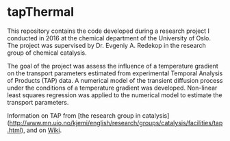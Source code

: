 # tapThermal

This repository contains the code developed during a research project I
conducted in 2016 at the chemical department of the University of Oslo. The
project was supervised by Dr. Evgeniy A. Redekop in the research group of
chemical catalysis.

The goal of the project was assess the influence of a temperature gradient on
the transport parameters estimated from experimental Temporal Analysis of
Products (TAP) data. A numerical model of the transient diffusion process
under the conditions of a temperature gradient was developed. Non-linear least
squares regression was applied to the numerical model to estimate the transport
parameters.

Information on TAP from [the research group in catalysis] (http://www.mn.uio.no/kjemi/english/research/groups/catalysis/facilities/tap.html),
and on [Wiki](https://en.wikipedia.org/wiki/Temporal_analysis_of_products).
